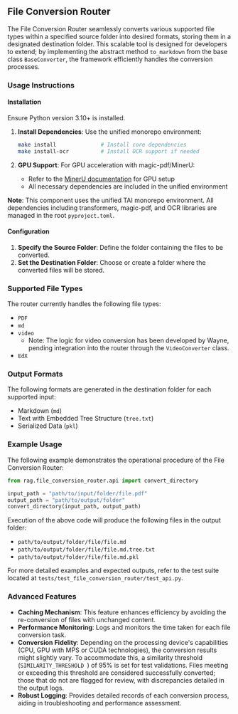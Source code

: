 ## File Conversion Router

The File Conversion Router seamlessly converts various supported file types within a specified source folder into desired formats, storing them in a designated destination folder. This scalable tool is designed for developers to extend; by implementing the abstract method `to_markdown` from the base class `BaseConverter`, the framework efficiently handles the conversion processes.

### Usage Instructions

#### Installation

Ensure Python version 3.10+ is installed.

1. **Install Dependencies**: Use the unified monorepo environment:

   ```bash
   make install              # Install core dependencies
   make install-ocr          # Install OCR support if needed
   ```

2. **GPU Support**: For GPU acceleration with magic-pdf/MinerU:
   - Refer to the [MinerU documentation](https://github.com/opendatalab/MinerU) for GPU setup
   - All necessary dependencies are included in the unified environment

**Note**: This component uses the unified TAI monorepo environment. All dependencies including transformers, magic-pdf, and OCR libraries are managed in the root `pyproject.toml`.

#### Configuration

1. **Specify the Source Folder**: Define the folder containing the files to be converted.
2. **Set the Destination Folder**: Choose or create a folder where the converted files will be stored.

### Supported File Types

The router currently handles the following file types:

- `PDF`
- `md`
- `video`
  - Note: The logic for video conversion has been developed by Wayne, pending integration into the router through the `VideoConverter` class.
- `EdX`

### Output Formats

The following formats are generated in the destination folder for each supported input:

- Markdown (`md`)
- Text with Embedded Tree Structure (`tree.txt`)
- Serialized Data (`pkl`)

### Example Usage

The following example demonstrates the operational procedure of the File Conversion Router:

```python
from rag.file_conversion_router.api import convert_directory

input_path = "path/to/input/folder/file.pdf"
output_path = "path/to/output/folder"
convert_directory(input_path, output_path)
```

Execution of the above code will produce the following files in the output folder:

- `path/to/output/folder/file/file.md`
- `path/to/output/folder/file/file.md.tree.txt`
- `path/to/output/folder/file/file.md.pkl`

For more detailed examples and expected outputs, refer to the test suite located at `tests/test_file_conversion_router/test_api.py`.

### Advanced Features

- **Caching Mechanism**: This feature enhances efficiency by avoiding the re-conversion of files with unchanged content.
- **Performance Monitoring**: Logs and monitors the time taken for each file conversion task.
- **Conversion Fidelity**: Depending on the processing device's capabilities (CPU, GPU with MPS or CUDA technologies), the conversion results might slightly vary. To accommodate this, a similarity threshold (`SIMILARITY_THRESHOLD `) of 95% is set for test validations. Files meeting or exceeding this threshold are considered successfully converted; those that do not are flagged for review, with discrepancies detailed in the output logs.
- **Robust Logging**: Provides detailed records of each conversion process, aiding in troubleshooting and performance assessment.
